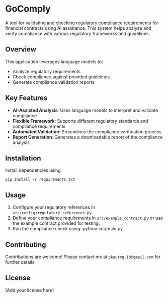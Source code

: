 # GoComply

A tool for validating and checking regulatory compliance requirements for financial contracts using AI assistance. This system helps analyze and verify compliance with various regulatory frameworks and guidelines.

## Overview

This application leverages language models to:
- Analyze regulatory requirements
- Check compliance against provided guidelines
- Generate compliance validation reports

## Key Features

- **AI-Assisted Analysis**: Uses language models to interpret and validate compliance
- **Flexible Framework**: Supports different regulatory standards and compliance requirements
- **Automated Validation**: Streamlines the compliance verification process
- **Report Generation**: Generates a downloadable report of the compliance analysis

## Installation

Install dependencies using:

    pip install -r requirements.txt

## Usage

1. Configure your regulatory references in `src/config/regulatory_references.py`
2. Define your compliance requirements in `src/example_contract.py` or use the example contract provided for testing.
3. Run the compliance check using:
    python src/main.py

## Contributing

Contributions are welcome! Please contact me at `pkautmg.10@gmail.com` for further details.

## License

[Add your license here]